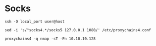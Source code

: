 # Socks

```
ssh -D local_port user@host 
```

```
sed -i 's/^socks4.*/socks5 127.0.0.1 1080/' /etc/proxychains4.conf
```

```
proxychains4 -q nmap -sT -Pn 10.10.10.128
```
